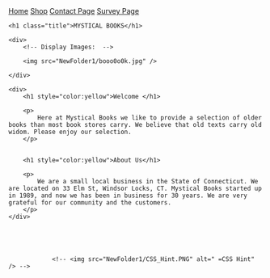 <!DOCTYPE html>
<html>
<head>
    <meta charset="utf-8" />
    <title> Mystical Books </title>
    <link rel="stylesheet" href="StyleSheet1.css" />

</head>

<body>
    <!-- Top Navigation Bar -->
    <div class="Main_Menu">
        <a href="HomePage.html">Home</a>
        <a href="Shop.html">Shop</a>
        <a href="Contact.html">Contact Page</a>
        <a href="Survey.html">Survey Page</a>
    </div>

    <h1 class="title">MYSTICAL BOOKS</h1>

    <div>
        <!-- Display Images:  -->
       
        <img src="NewFolder1/booo0o0k.jpg" />

    </div>
    
    <div>
        <h1 style="color:yellow">Welcome </h1>

        <p>
            Here at Mystical Books we like to provide a selection of older books than most book stores carry. We believe that old texts carry old widom. Please enjoy our selection.
        </p>
  

        <h1 style="color:yellow">About Us</h1>

        <p>
            We are a small local business in the State of Connecticut. We are located on 33 Elm St, Windsor Locks, CT. Mystical Books started up in 1989, and now we has been in business for 30 years. We are very grateful for our community and the customers.
        </p>
    </div>





                <!-- <img src="NewFolder1/CSS_Hint.PNG" alt=" =CSS Hint" /> -->




</body>
</html>
